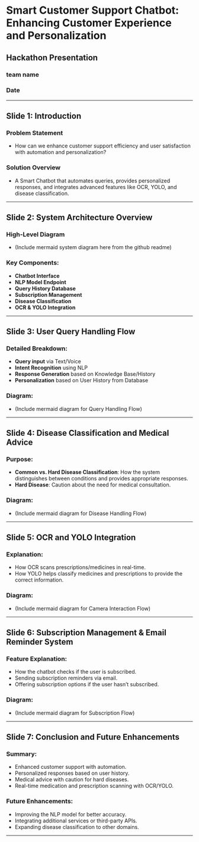 # Smart Customer Support Chatbot: Enhancing Customer Experience and Personalization
## Hackathon Presentation
### team name
### Date

---

## Slide 1: Introduction

### Problem Statement
- How can we enhance customer support efficiency and user satisfaction with automation and personalization?

### Solution Overview
- A Smart Chatbot that automates queries, provides personalized responses, and integrates advanced features like OCR, YOLO, and disease classification.

---

## Slide 2: System Architecture Overview

### High-Level Diagram
- (Include mermaid system diagram here from the github readme)

### Key Components:
- **Chatbot Interface**
- **NLP Model Endpoint**
- **Query History Database**
- **Subscription Management**
- **Disease Classification**
- **OCR & YOLO Integration**

---

## Slide 3: User Query Handling Flow

### Detailed Breakdown:
- **Query input** via Text/Voice
- **Intent Recognition** using NLP
- **Response Generation** based on Knowledge Base/History
- **Personalization** based on User History from Database

### Diagram:
- (Include mermaid diagram for Query Handling Flow)

---

## Slide 4: Disease Classification and Medical Advice

### Purpose:
- **Common vs. Hard Disease Classification**: How the system distinguishes between conditions and provides appropriate responses.
- **Hard Disease**: Caution about the need for medical consultation.

### Diagram:
- (Include mermaid diagram for Disease Handling Flow)

---

## Slide 5: OCR and YOLO Integration

### Explanation:
- How OCR scans prescriptions/medicines in real-time.
- How YOLO helps classify medicines and prescriptions to provide the correct information.

### Diagram:
- (Include mermaid diagram for Camera Interaction Flow)

---

## Slide 6: Subscription Management & Email Reminder System

### Feature Explanation:
- How the chatbot checks if the user is subscribed.
- Sending subscription reminders via email.
- Offering subscription options if the user hasn’t subscribed.

### Diagram:
- (Include mermaid diagram for Subscription Flow)

---

## Slide 7: Conclusion and Future Enhancements

### Summary:
- Enhanced customer support with automation.
- Personalized responses based on user history.
- Medical advice with caution for hard diseases.
- Real-time medication and prescription scanning with OCR/YOLO.

### Future Enhancements:
- Improving the NLP model for better accuracy.
- Integrating additional services or third-party APIs.
- Expanding disease classification to other domains.

---

